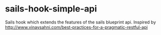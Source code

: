 # sails-hook-simple-api
Sails hook which extends the features of the sails blueprint api. Inspired by http://www.vinaysahni.com/best-practices-for-a-pragmatic-restful-api
